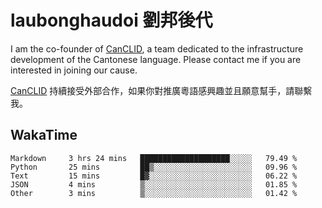 # laubonghaudoi 劉邦後代

I am the co-founder of [CanCLID](https://github.com/CanCLID), a team dedicated to the infrastructure development of the Cantonese language. Please contact me if you are interested in joining our cause.

[CanCLID](https://github.com/CanCLID) 持續接受外部合作，如果你對推廣粵語感興趣並且願意幫手，請聯繫我。


## WakaTime

<!--START_SECTION:waka-->

```text
Markdown     3 hrs 24 mins   ████████████████████░░░░░   79.49 %
Python       25 mins         ██▒░░░░░░░░░░░░░░░░░░░░░░   09.96 %
Text         15 mins         █▓░░░░░░░░░░░░░░░░░░░░░░░   06.22 %
JSON         4 mins          ▒░░░░░░░░░░░░░░░░░░░░░░░░   01.85 %
Other        3 mins          ▒░░░░░░░░░░░░░░░░░░░░░░░░   01.42 %
```

<!--END_SECTION:waka-->
